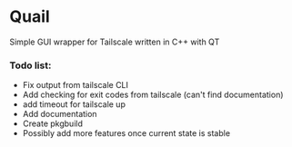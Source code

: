 # Quail
Simple GUI wrapper for Tailscale written in C++ with QT

### Todo list:
- Fix output from tailscale CLI
- Add checking for exit codes from tailscale (can't find documentation)
- add timeout for tailscale up
- Add documentation
- Create pkgbuild
- Possibly add more features once current state is stable
